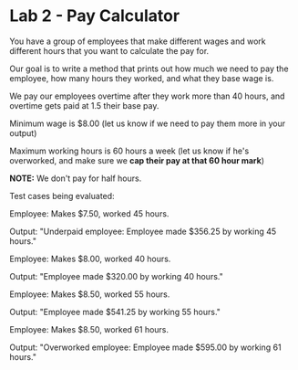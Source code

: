 Lab 2 - Pay Calculator
=======================

You have a group of employees that make different wages and work different hours that you want to calculate the pay for.

Our goal is to write a method that prints out how much we need to pay the employee, how many hours they worked, and what they base wage is.

We pay our employees overtime after they work more than 40 hours, and overtime gets paid at 1.5 their base pay.

Minimum wage is $8.00 (let us know if we need to pay them more in your output)

Maximum working hours is 60 hours a week (let us know if he's overworked, and make sure we **cap their pay at that 60 hour mark**)

**NOTE:** We don't pay for half hours.

Test cases being evaluated:

Employee: Makes $7.50, worked 45 hours.

Output: "Underpaid employee: Employee made $356.25 by working 45 hours."

Employee: Makes $8.00, worked 40 hours.

Output: "Employee made $320.00 by working 40 hours."

Employee: Makes $8.50, worked 55 hours.

Output: "Employee made $541.25 by working 55 hours."

Employee: Makes $8.50, worked 61 hours.

Output: "Overworked employee: Employee made $595.00 by working 61 hours."